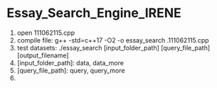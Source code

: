 # Essay_Search_Engine_IRENE

1. open 111062115.cpp
2. compile file: g++ -std=c++17 -O2 -o essay_search .111062115.cpp    
3. test datasets: ./essay_search [input_folder_path] [query_file_path] [output_filename]
4. [input_folder_path]: data, data_more
5. [query_file_path]: query, query_more
6. [output_file_name]: query_output
        

